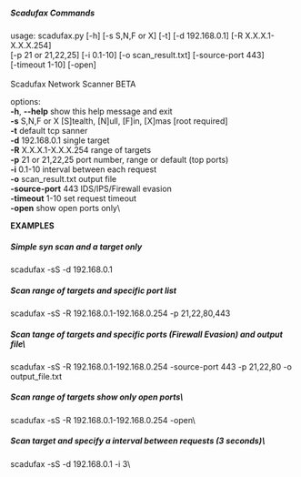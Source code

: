 ##### Scadufax Commands

usage: scadufax.py [-h] [-s S,N,F or X] [-t] [-d 192.168.0.1] [-R X.X.X.1-X.X.X.254]\
                   [-p 21 or 21,22,25] [-i 0.1-10] [-o scan_result.txt] [-source-port 443]\
                   [-timeout 1-10] [-open]\
\
Scadufax Network Scanner BETA

options:\
  **-h**, **--help**            show this help message and exit\
  **-s** S,N,F or X         [S]tealth, [N]ull, [F]in, [X]mas [root required]\
  **-t**                    default tcp sanner\
  **-d** 192.168.0.1        single target\
  **-R** X.X.X.1-X.X.X.254  range of targets\
  **-p** 21 or 21,22,25     port number, range or default (top ports)\
  **-i** 0.1-10             interval between each request\
  **-o** scan_result.txt    output file\
  **-source-port** 443      IDS/IPS/Firewall evasion\
  **-timeout** 1-10         set request timeout\
  **-open**                 show open ports only\

  **EXAMPLES**

  ##### Simple syn scan and a target only
  scadufax -sS -d 192.168.0.1
  
  ##### Scan range of targets and specific port list
  scadufax -sS -R 192.168.0.1-192.168.0.254 -p 21,22,80,443

  ##### Scan tange of targets and specific ports (Firewall Evasion) and output file\
  scadufax -sS -R 192.168.0.1-192.168.0.254 -source-port 443 -p 21,22,80 -o output_file.txt
  
  ##### Scan range of targets show only open ports\
  scadufax -sS -R 192.168.0.1-192.168.0.254 -open\
  
  ##### Scan target and specify a interval between requests (3 seconds)\
  scadufax -sS -d 192.168.0.1 -i 3\
  
